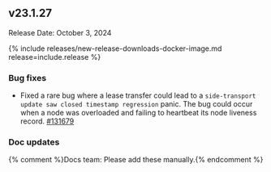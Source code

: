 ## v23.1.27

Release Date: October 3, 2024

{% include releases/new-release-downloads-docker-image.md release=include.release %}
<h3 id="v23-1-27-bug-fixes">Bug fixes</h3>

- Fixed a rare bug where a lease transfer could lead to a `side-transport update saw closed timestamp regression` panic. The bug could occur when a node was overloaded and failing to heartbeat its node liveness record. [#131679][#131679]

<h3 id="v23-1-27-doc-updates">Doc updates</h3>

{% comment %}Docs team: Please add these manually.{% endcomment %}



[#131679]: https://github.com/cockroachdb/cockroach/pull/131679
